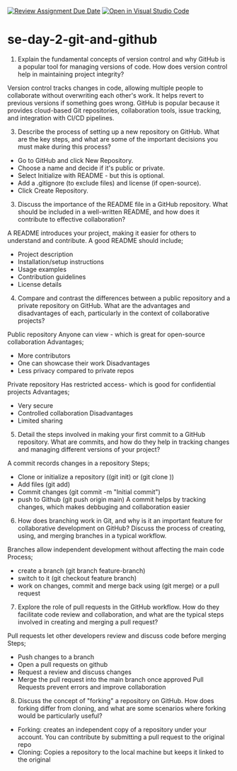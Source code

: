 [![Review Assignment Due Date](https://classroom.github.com/assets/deadline-readme-button-22041afd0340ce965d47ae6ef1cefeee28c7c493a6346c4f15d667ab976d596c.svg)](https://classroom.github.com/a/8wgCKhpZ)
[![Open in Visual Studio Code](https://classroom.github.com/assets/open-in-vscode-2e0aaae1b6195c2367325f4f02e2d04e9abb55f0b24a779b69b11b9e10269abc.svg)](https://classroom.github.com/online_ide?assignment_repo_id=18457221&assignment_repo_type=AssignmentRepo)
# se-day-2-git-and-github

1. Explain the fundamental concepts of version control and why GitHub is a popular tool for managing versions of code. How does version control help in maintaining project integrity?
   
Version control tracks changes in code, allowing multiple people to collaborate without overwriting each other's work. It helps revert to previous versions if something goes wrong. GitHub is popular because it provides cloud-based Git repositories, collaboration tools, issue tracking, and integration with CI/CD pipelines.

3. Describe the process of setting up a new repository on GitHub. What are the key steps, and what are some of the important decisions you must make during this process?
   
- Go to GitHub and click New Repository.
- Choose a name and decide if it's public or private.
- Select Initialize with README - but this is optional.
- Add a .gitignore (to exclude files) and license (if open-source).
- Click Create Repository.

3. Discuss the importance of the README file in a GitHub repository. What should be included in a well-written README, and how does it contribute to effective collaboration?
   
A README introduces your project, making it easier for others to understand and contribute. A good README should include;
- Project description
- Installation/setup instructions
- Usage examples
- Contribution guidelines
- License details

4. Compare and contrast the differences between a public repository and a private repository on GitHub. What are the advantages and disadvantages of each, particularly in the context of collaborative projects?
   
Public repository
  Anyone can view - which is great for open-source collaboration
  Advantages; 
- More contributors
- One can showcase their work
   Disadvantages
- Less privacy compared to private repos

Private repository
  Has restricted access- which is good for confidential projects
  Advantages;
- Very secure
- Controlled collaboration
  Disadvantages
- Limited sharing

5. Detail the steps involved in making your first commit to a GitHub repository. What are commits, and how do they help in tracking changes and managing different versions of your project?
   
A commit records changes in a repository
  Steps;
- Clone or initialize a repository ((git init) or (git clone <repository-url>))
- Add files (git add)
- Commit changes (git commit -m "Initial commit")
- push to Github (git push origin main)
A commit helps by tracking changes, which makes debbuging and collaboration easier

6. How does branching work in Git, and why is it an important feature for collaborative development on GitHub? Discuss the process of creating, using, and merging branches in a typical workflow.
   
Branches allow independent development without affecting the main code
Process;
- create a branch (git branch feature-branch)
- switch to it (git checkout feature branch)
- work on changes, commit and merge back using (git merge) or a pull request

7. Explore the role of pull requests in the GitHub workflow. How do they facilitate code review and collaboration, and what are the typical steps involved in creating and merging a pull request?
   
Pull requests let other developers review and discuss code before merging
Steps;
- Push changes to a branch
- Open a pull requests on github
- Request a review and discuss changes
- Merge the pull request into the main branch once approved
Pull Requests prevent errors and improve collaboration

8. Discuss the concept of "forking" a repository on GitHub. How does forking differ from cloning, and what are some scenarios where forking would be particularly useful?
   
- Forking: creates an independent copy of a repository under your account. You can contribute by submitting a pull request to the original repo
- Cloning: Copies a repository to the local machine but keeps it linked to the original
